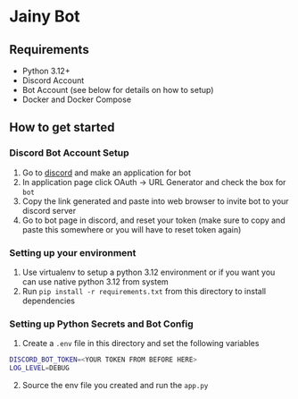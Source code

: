 # Jainy Bot

## Requirements
* Python 3.12+
* Discord Account
* Bot Account (see below for details on how to setup)
* Docker and Docker Compose

## How to get started
### Discord Bot Account Setup
1. Go to [discord](https://discord.com/developers/applications) and make an application for bot
2. In application page click OAuth -> URL Generator and check the box for `bot`
3. Copy the link generated and paste into web browser to invite bot to your discord server
4. Go to bot page in discord, and reset your token (make sure to copy and paste this somewhere 
or you will have to reset token again)

### Setting up your environment
1. Use virtualenv to setup a python 3.12 environment or if you want you can use native python 3.12 from system
2. Run `pip install -r requirements.txt` from this directory to install dependencies

### Setting up Python Secrets and Bot Config
1. Create a `.env` file in this directory and set the following variables
```bash
DISCORD_BOT_TOKEN=<YOUR TOKEN FROM BEFORE HERE>
LOG_LEVEL=DEBUG
```
2. Source the env file you created and run the `app.py`